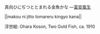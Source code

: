真向ひにぢつととまれる金魚かな
—[富安風生](https://ja.wikipedia.org/wiki/富安風生)

||makou ni jitto tomareru kingyo kana||

浮世絵: Ohara Koson, Two Gold Fish, ca. 1910
